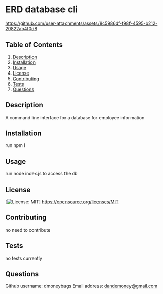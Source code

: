 # ERD database cli


https://github.com/user-attachments/assets/8c5986df-f98f-4595-b212-20822ab4f0d8


## Table of Contents

1. [Description](#Description)
2. [Installation](#Installation)
3. [Usage](#Usage)
4. [License](#License)
5. [Contributing](#contributing)
6. [Tests](#tests)
7. [Questions](#questions)

## Description

A command line interface for a database for employee information

## Installation

run npm I

## Usage

run node index.js to access the db

## License


  [![License: MIT](https://img.shields.io/badge/License-MIT-yellow.svg)]
  https://opensource.org/licenses/MIT
  

## Contributing

no need to contribute

## Tests

no tests currently

## Questions

Github username:
dmoneybags
Email address:
dandemoney@gmail.com
